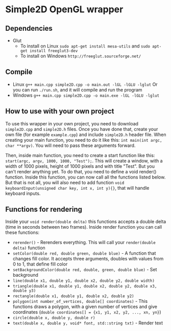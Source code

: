 # Simple2D OpenGL wrapper

## Dependencies
* Glut
  * To install on Linux `sudo apt-get install mesa-utils` and `sudo apt-get install freeglut3-dev`
  * To install on Windows `http://freeglut.sourceforge.net/`

## Compile
* Linux `g++ main.cpp simple2D.cpp -o main.out -lGL -lGLU -lglut`
Or you can run `./run.sh`, and it will compile and run the program
* Windows `g++ main.cpp simple2D.cpp -o main.exe -lGL -lGLU -lglut`

## How to use with your own project
To use this wrapper in your own project, you need to download `simple2D.cpp` and `simple2D.h` files. Once you have done that, create your own file (for example `example.cpp`) and include `simple2D.h` header file. When creating your main function, you need to do it like this:  `int main(int argc, char **argv)`. You will need to pass these arguments forward.

Then, inside main function, you need to create a start function like this: `start(argc, argv, 1000, 1000, "Test");`. This will create a window, with a width of 1000 pixels, height of 1000 pixels and with title "Test". But you can't render anything yet. To do that, you need to define a void render() function. Inside this function, you can now call all the functions listed below. But that is not all, you will also need to add function `void keyboardInput(unsigned char key, int x, int y){}`, that will handle keyboard inputs.

## Functions for rendering
Inside your `void render(double delta)` this functions accepts a double delta (time in seconds between two frames). Inside render function you can call these functions:
* `rerender()` - Rerenders everything. This will call your `render(double delta)` function
* `setColor(double red, double green, double blue)` - A function that changes fill color. It accepts three arguments, doubles with values from 0 to 1, that define fill color
* `setBackgroundColor(double red, double, green, double blue)` - Set background
* `line(double x1, double y1, double x2, double y2, double width)`
* `triangle(double x1, double y1, double x2, double y2, double x3, double y3)`
* `rectangle(double x1, double y1, double x2, double y2)`
* `polygon(int number_of_vertices, double[] coordinates)` - This functions draws a polygon, with a given number of vertices and give coordinates (`double coordinates[] = {x1, y1, x2, y2, ..., xn, yn}`)
* `circle(double x, double y, double r)`
* `text(double x, double y, void* font, std::string txt)` - Render text
